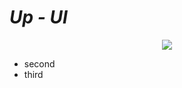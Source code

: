 # *Up - UI*

<p align="center">
  <a href="https://github.com/CherishTheYouth/UpUI/actions/workflows/main.yml">
    <img src="https://github.com/CherishTheYouth/UpUI/actions/workflows/main.yml/badge.svg?branch=main" />
  </a>
</p>

- second
- third

